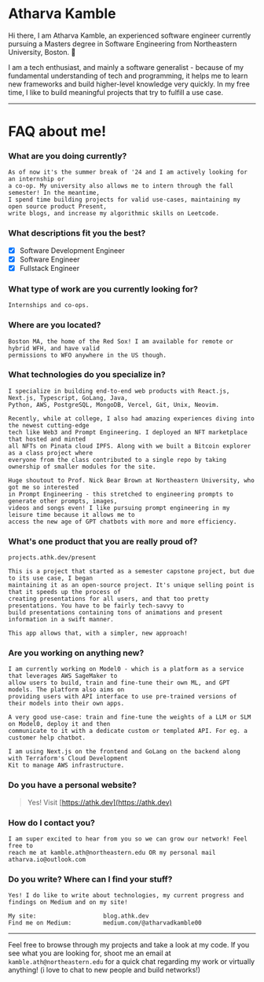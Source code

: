 # Atharva Kamble

Hi there, I am Atharva Kamble, an experienced software engineer currently pursuing a Masters degree in Software Engineering from Northeastern University, Boston. 👋

I am a tech enthusiast, and mainly a software generalist - because of my fundamental understanding of tech and programming, it helps me to learn new frameworks and build higher-level knowledge very quickly. In my free time, I like to build meaningful projects that try to fulfill a use case.
___

# FAQ about me!
### What are you doing currently?
```
As of now it's the summer break of '24 and I am actively looking for an internship or
a co-op. My university also allows me to intern through the fall semester! In the meantime,
I spend time building projects for valid use-cases, maintaining my open source product Present,
write blogs, and increase my algorithmic skills on Leetcode.
```

### What descriptions fit you the best?
- [x] Software Development Engineer
- [x] Software Engineer
- [x] Fullstack Engineer 

### What type of work are you currently looking for?
```
Internships and co-ops.
```

### Where are you located?
```
Boston MA, the home of the Red Sox! I am available for remote or hybrid WFH, and have valid
permissions to WFO anywhere in the US though.
```
### What technologies do you specialize in?
```
I specialize in building end-to-end web products with React.js, Next.js, Typescript, GoLang, Java,
Python, AWS, PostgreSQL, MongoDB, Vercel, Git, Unix, Neovim.
```
```
Recently, while at college, I also had amazing experiences diving into the newest cutting-edge
tech like Web3 and Prompt Engineering. I deployed an NFT marketplace that hosted and minted
all NFTs on Pinata cloud IPFS. Along with we built a Bitcoin explorer as a class project where
everyone from the class contributed to a single repo by taking ownership of smaller modules for the site.
```
```
Huge shoutout to Prof. Nick Bear Brown at Northeastern University, who got me so interested
in Prompt Engineering - this stretched to engineering prompts to generate other prompts, images,
videos and songs even! I like pursuing prompt engineering in my leisure time because it allows me to
access the new age of GPT chatbots with more and more efficiency.
```

### What's one product that you are really proud of?
```
projects.athk.dev/present

This is a project that started as a semester capstone project, but due to its use case, I began
maintaining it as an open-source project. It's unique selling point is that it speeds up the process of
creating presentations for all users, and that too pretty presentations. You have to be fairly tech-savvy to
build presentations containing tons of animations and present information in a swift manner.

This app allows that, with a simpler, new approach!
```

### Are you working on anything new?
```
I am currently working on Model0 - which is a platform as a service that leverages AWS SageMaker to
allow users to build, train and fine-tune their own ML, and GPT models. The platform also aims on
providing users with API interface to use pre-trained versions of their models into their own apps.

A very good use-case: train and fine-tune the weights of a LLM or SLM on Model0, deploy it and then
communicate to it with a dedicate custom or templated API. For eg. a customer help chatbot.

I am using Next.js on the frontend and GoLang on the backend along with Terraform's Cloud Development
Kit to manage AWS infrastructure.
```

### Do you have a personal website? 
> Yes! Visit [https://athk.dev](https://athk.dev)

### How do I contact you?
```
I am super excited to hear from you so we can grow our network! Feel free to
reach me at kamble.ath@northeastern.edu OR my personal mail atharva.io@outlook.com
```

### Do you write? Where can I find your stuff?
```
Yes! I do like to write about technologies, my current progress and findings on Medium and on my site!

My site:                   blog.athk.dev
Find me on Medium:         medium.com/@atharvadkamble00 
```

___
Feel free to browse through my projects and take a look at my code. If you see what you are looking for, shoot me an email at `kamble.ath@northeastern.edu` for a quick chat regarding my work or virtually anything! (i love to chat to new people and build networks!)


